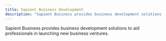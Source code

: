 ```yaml
---
title: Sapient Business Development
description: "Sapient Business provides business development solutions to aid professionals in launching new business ventures."
---
```


Sapient Business provides business development solutions to aid professionals in launching new business ventures.
